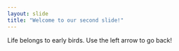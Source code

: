 ```yaml
---
layout: slide
title: "Welcome to our second slide!"
---
```

Life belongs to early birds.
Use the left arrow to go back!
